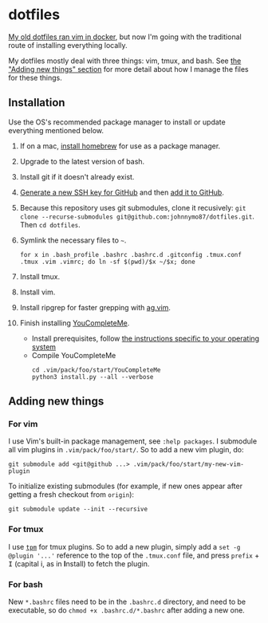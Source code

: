 # dotfiles
[My old dotfiles ran vim in docker](https://github.com/johnnymo87/dev-box), but now I'm going with the traditional route of installing everything locally.

My dotfiles mostly deal with three things: vim, tmux, and bash. See [the "Adding new things" section](adding-new-things) for more detail about how I manage the files for these things.

## Installation
Use the OS's recommended package manager to install or update everything mentioned below.

1. If on a mac, [install homebrew](https://brew.sh/) for use as a package manager.

1. Upgrade to the latest version of bash.

1. Install git if it doesn't already exist.

1. [Generate a new SSH key for GitHub](https://docs.github.com/en/github/authenticating-to-github/connecting-to-github-with-ssh/generating-a-new-ssh-key-and-adding-it-to-the-ssh-agent) and then [add it to GitHub](https://docs.github.com/en/github/authenticating-to-github/connecting-to-github-with-ssh/adding-a-new-ssh-key-to-your-github-account).

1. Because this repository uses git submodules, clone it recusively: `git clone --recurse-submodules git@github.com:johnnymo87/dotfiles.git`. Then `cd dotfiles`.

1. Symlink the necessary files to `~`.

   ```
   for x in .bash_profile .bashrc .bashrc.d .gitconfig .tmux.conf .tmux .vim .vimrc; do ln -sf $(pwd)/$x ~/$x; done
   ```

1. Install tmux.

1. Install vim.

1. Install ripgrep for faster grepping with [ag.vim](https://github.com/rking/ag.vim).

1. Finish installing [YouCompleteMe](https://github.com/ycm-core/YouCompleteMe).
   * Install prerequisites, follow [the instructions specific to your operating system](https://github.com/ycm-core/YouCompleteMe)
   * Compile YouCompleteMe
     ```
     cd .vim/pack/foo/start/YouCompleteMe
     python3 install.py --all --verbose
     ```

## Adding new things
### For vim
I use Vim's built-in package management, see `:help packages`. I submodule all vim plugins in `.vim/pack/foo/start/`. So to add a new vim plugin, do:
```
git submodule add <git@github ...> .vim/pack/foo/start/my-new-vim-plugin
```
To initialize existing submodules (for example, if new ones appear after getting a fresh checkout from `origin`):
```
git submodule update --init --recursive
```

### For tmux
I use [`tpm`](https://github.com/tmux-plugins/tpm) for tmux plugins. So to add a new plugin, simply add a `set -g @plugin '...'` reference to the top of the `.tmux.conf` file, and press `prefix` + <kbd>I</kbd> (capital i, as in **I**nstall) to fetch the plugin.

### For bash
New `*.bashrc` files need to be in the `.bashrc.d` directory, and need to be executable, so do `chmod +x .bashrc.d/*.bashrc` after adding a new one.
